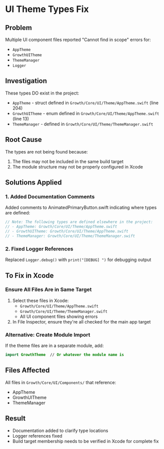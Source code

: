 # UI Theme Types Fix

## Problem
Multiple UI component files reported "Cannot find in scope" errors for:
- `AppTheme`
- `GrowthUITheme`
- `ThemeManager`
- `Logger`

## Investigation
These types DO exist in the project:
- `AppTheme` - struct defined in `Growth/Core/UI/Theme/AppTheme.swift` (line 204)
- `GrowthUITheme` - enum defined in `Growth/Core/UI/Theme/AppTheme.swift` (line 13)
- `ThemeManager` - defined in `Growth/Core/UI/Theme/ThemeManager.swift`

## Root Cause
The types are not being found because:
1. The files may not be included in the same build target
2. The module structure may not be properly configured in Xcode

## Solutions Applied

### 1. Added Documentation Comments
Added comments to AnimatedPrimaryButton.swift indicating where types are defined:
```swift
// Note: The following types are defined elsewhere in the project:
// - AppTheme: Growth/Core/UI/Theme/AppTheme.swift
// - GrowthUITheme: Growth/Core/UI/Theme/AppTheme.swift
// - ThemeManager: Growth/Core/UI/Theme/ThemeManager.swift
```

### 2. Fixed Logger References
Replaced `Logger.debug()` with `print("[DEBUG] ")` for debugging output

## To Fix in Xcode

### Ensure All Files Are in Same Target
1. Select these files in Xcode:
   - `Growth/Core/UI/Theme/AppTheme.swift`
   - `Growth/Core/UI/Theme/ThemeManager.swift`
   - All UI component files showing errors
2. In File Inspector, ensure they're all checked for the main app target

### Alternative: Create Module Import
If the theme files are in a separate module, add:
```swift
import GrowthTheme  // Or whatever the module name is
```

## Files Affected
All files in `Growth/Core/UI/Components/` that reference:
- AppTheme
- GrowthUITheme
- ThemeManager

## Result
- Documentation added to clarify type locations
- Logger references fixed
- Build target membership needs to be verified in Xcode for complete fix